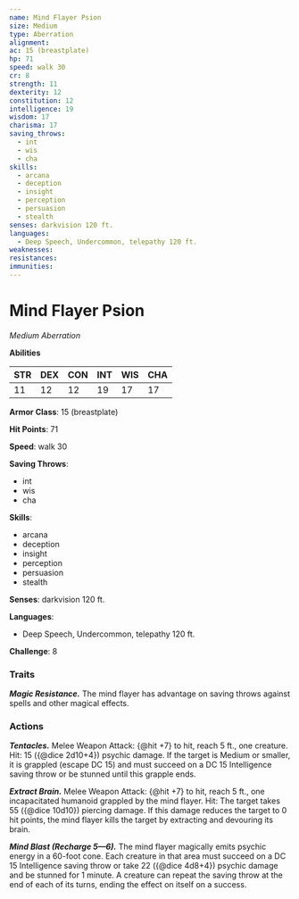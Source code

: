 ```yaml
---
name: Mind Flayer Psion
size: Medium
type: Aberration
alignment: 
ac: 15 (breastplate)
hp: 71
speed: walk 30
cr: 8
strength: 11
dexterity: 12
constitution: 12
intelligence: 19
wisdom: 17
charisma: 17
saving_throws:
  - int
  - wis
  - cha
skills:
  - arcana
  - deception
  - insight
  - perception
  - persuasion
  - stealth
senses: darkvision 120 ft.
languages:
  - Deep Speech, Undercommon, telepathy 120 ft.
weaknesses:
resistances:
immunities:
---
```


# Mind Flayer Psion

*Medium Aberration*

**Abilities**

| STR | DEX | CON | INT | WIS | CHA |
| --- | --- | --- | --- | --- | --- |
| 11 | 12 | 12 | 19 | 17 | 17 |

**Armor Class**: 15 (breastplate)

**Hit Points**: 71

**Speed**: walk 30

**Saving Throws**:
  - int
  - wis
  - cha

**Skills**:
  - arcana
  - deception
  - insight
  - perception
  - persuasion
  - stealth

**Senses**: darkvision 120 ft.

**Languages**:
  - Deep Speech, Undercommon, telepathy 120 ft.

**Challenge**: 8

### Traits
***Magic Resistance.*** The mind flayer has advantage on saving throws against spells and other magical effects.

### Actions
***Tentacles.*** Melee Weapon Attack: {@hit +7} to hit, reach 5 ft., one creature. Hit: 15 ({@dice 2d10+4}) psychic damage. If the target is Medium or smaller, it is grappled (escape DC 15) and must succeed on a DC 15 Intelligence saving throw or be stunned until this grapple ends.

***Extract Brain.*** Melee Weapon Attack: {@hit +7} to hit, reach 5 ft., one incapacitated humanoid grappled by the mind flayer. Hit: The target takes 55 ({@dice 10d10}) piercing damage. If this damage reduces the target to 0 hit points, the mind flayer kills the target by extracting and devouring its brain.

***Mind Blast (Recharge 5—6).*** The mind flayer magically emits psychic energy in a 60-foot cone. Each creature in that area must succeed on a DC 15 Intelligence saving throw or take 22 ({@dice 4d8+4}) psychic damage and be stunned for 1 minute. A creature can repeat the saving throw at the end of each of its turns, ending the effect on itself on a success.

